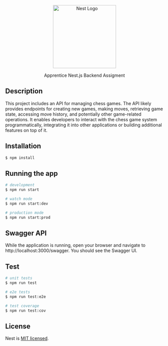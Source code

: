 <p align="center">
  <a href="http://nestjs.com/" target="blank"><img src="https://nestjs.com/img/logo-small.svg" width="200" alt="Nest Logo" /></a>
</p>

[circleci-image]: https://img.shields.io/circleci/build/github/nestjs/nest/master?token=abc123def456
[circleci-url]: https://github.com/ozshimon21/chess-as-a-service

  <p align="center">Apprentice Nest.js Backend Assigment</p>
    <p align="center">

## Description

This project includes an API for managing chess games. The API likely provides endpoints for creating new games,
making moves, retrieving game state, accessing move history, and potentially other game-related operations.
It enables developers to interact with the chess game system programmatically,
integrating it into other applications or building additional features on top of it.

## Installation

```bash
$ npm install
```

## Running the app

```bash
# development
$ npm run start

# watch mode
$ npm run start:dev

# production mode
$ npm run start:prod
```

## Swagger API

While the application is running, open your browser and navigate to http://localhost:3000/swagger.
You should see the Swagger UI.


## Test

```bash
# unit tests
$ npm run test

# e2e tests
$ npm run test:e2e

# test coverage
$ npm run test:cov
```

## License

Nest is [MIT licensed](LICENSE).
